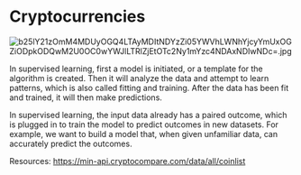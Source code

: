 # Cryptocurrencies

![b25lY21zOmM4MDUyOGQ4LTAyMDItNDYzZi05YWVhLWNhYjcyYmUxOGZiODpkODQwM2U0OC0wYWJlLTRlZjEtOTc2Ny1mYzc4NDAxNDIwNDc=.jpg](https://www.nationalworld.com/webimg/b25lY21zOmM4MDUyOGQ4LTAyMDItNDYzZi05YWVhLWNhYjcyYmUxOGZiODpkODQwM2U0OC0wYWJlLTRlZjEtOTc2Ny1mYzc4NDAxNDIwNDc=.jpg?&width=8000)

In supervised learning, first a model is initiated, or a template for the algorithm is created. Then it will analyze the data and attempt to learn patterns, which is also called fitting and training. After the data has been fit and trained, it will then make predictions.

In supervised learning, the input data already has a paired outcome, which is plugged in to train the model to predict outcomes in new datasets. For example, we want to build a model that, when given unfamiliar data, can accurately predict the outcomes.

Resources:
https://min-api.cryptocompare.com/data/all/coinlist

